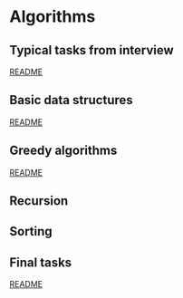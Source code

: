 # Algorithms

## Typical tasks from interview

[README](/typical_tasks_from_interview/README.md)

## Basic data structures

[README](/basic_data_structures/README.md)

## Greedy algorithms

[README](/greedy_algorithms/README.md)

## Recursion

[]()

## Sorting

[]()

## Final tasks

[README](/final_tasks/README.md)
